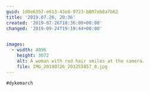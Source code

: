 ```yaml
---
guid: 1d0e6357-e613-43e8-9723-b807eb8a7b62
title: '2019.07.26, 20:36'
created: '2019-07-26T18:36:00+00:00'
changed: '2019-09-24T19:19:44+00:00'


images:
  - width: 4096
    height: 3072
    alt: A woman with red hair smiles at the camera.
    file: IMG_20190726_203255857_0.jpg
---
```


`#dykemarch`
